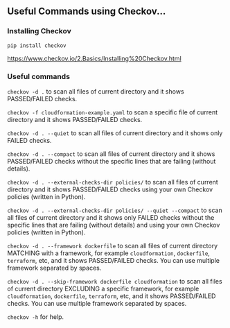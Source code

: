 <H2>Useful Commands using Checkov...</H2>

### Installing Checkov

```
pip install checkov
```

https://www.checkov.io/2.Basics/Installing%20Checkov.html


### Useful commands

`checkov -d .` to scan all files of current directory and it shows PASSED/FAILED checks.

`checkov -f cloudformation-example.yaml` to scan a specific file of current directory and it shows PASSED/FAILED checks.

`checkov -d . --quiet` to scan all files of current directory and it shows only FAILED checks.

`checkov -d . --compact` to scan all files of current directory and it shows PASSED/FAILED checks without the specific lines that are failing (without details).

`checkov -d . --external-checks-dir policies/` to scan all files of current directory and it shows PASSED/FAILED checks using your own Checkov policies (written in Python).

`checkov -d . --external-checks-dir policies/ --quiet --compact` to scan all files of current directory and it shows only FAILED checks without the specific lines that are failing (without details) and using your own Checkov policies (written in Python).

`checkov -d . --framework dockerfile` to scan all files of current directory MATCHING with a framework, for example `cloudformation`, `dockerfile`, `terraform`, etc, and it shows PASSED/FAILED checks. You can use multiple framework separated by spaces.

`checkov -d . --skip-framework dockerfile cloudformation` to scan all files of current directory EXCLUDING a specific framework, for example `cloudformation`, `dockerfile`, `terraform`, etc, and it shows PASSED/FAILED checks. You can use multiple framework separated by spaces.

`checkov -h` for help.